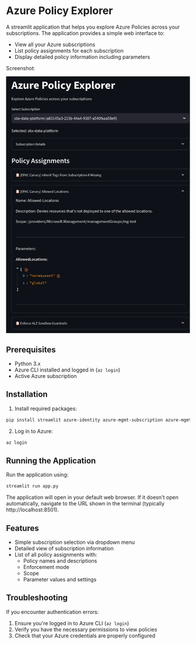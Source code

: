 # Azure Policy Explorer

A streamlit application that helps you explore Azure Policies across your subscriptions. The application provides a simple web interface to:
- View all your Azure subscriptions
- List policy assignments for each subscription
- Display detailed policy information including parameters

Screenshot:

<kbd>![Screenshot of the application](screenshot.png)</kbd>

## Prerequisites

- Python 3.x
- Azure CLI installed and logged in (`az login`)
- Active Azure subscription

## Installation

1. Install required packages:
```bash
pip install streamlit azure-identity azure-mgmt-subscription azure-mgmt-resource
```

2. Log in to Azure:
```bash
az login
```

## Running the Application

Run the application using:
```bash
streamlit run app.py
```

The application will open in your default web browser. If it doesn't open automatically, navigate to the URL shown in the terminal (typically http://localhost:8501).

## Features

- Simple subscription selection via dropdown menu
- Detailed view of subscription information
- List of all policy assignments with:
  - Policy names and descriptions
  - Enforcement mode
  - Scope
  - Parameter values and settings

## Troubleshooting

If you encounter authentication errors:
1. Ensure you're logged in to Azure CLI (`az login`)
2. Verify you have the necessary permissions to view policies
3. Check that your Azure credentials are properly configured
